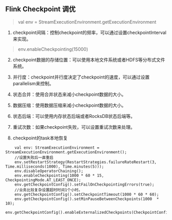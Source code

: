 ## Flink Checkpoint 调优
> val env = StreamExecutionEnvironment.getExecutionEnvironment

1. checkpoint间隔：控制checkpoint的频率，可以通过设置checkpointInterval来实现。
> env.enableCheckpointing(15000)
2. checkpoint数据的存储位置：可以使用本地文件系统或者HDFS等分布式文件系统。

3. 并行度：checkpoint并行度决定了checkpoint的速度，可以通过设置parallelism来控制。

4. 状态合并：使用合并状态来减小checkpoint数据的大小。

5. 数据压缩：使用数据压缩来减小checkpoint数据的大小。

6. 状态后端：可以使用内存状态后端或者RocksDB状态后端等。

7. 重试次数：如果checkpoint失败，可以设置重试次数来处理。

8. checkpoint的task本地恢复

```
    val env: StreamExecutionEnvironment = StreamExecutionEnvironment.getExecutionEnvironment();
    //设置失败后一直重启
    env.setRestartStrategy(RestartStrategies.failureRateRestart(3, Time.milliseconds(1000), Time.minutes(5)));
    env.disableOperatorChaining(); 
    env.enableCheckpointing(1000 * 60 * 15, CheckpointingMode.AT_LEAST_ONCE);
    env.getCheckpointConfig().setFailOnCheckpointingErrors(true);
    //业务比较复杂设置超时时间1个小时。
    env.getCheckpointConfig().setCheckpointTimeout(1000 * 60 * 60);
    env.getCheckpointConfig().setMinPauseBetweenCheckpoints(1000  * 10);
    env.getCheckpointConfig().enableExternalizedCheckpoints(CheckpointConfig.ExternalizedCheckpointCleanup.DELETE_ON_CANCELLATION);
```

